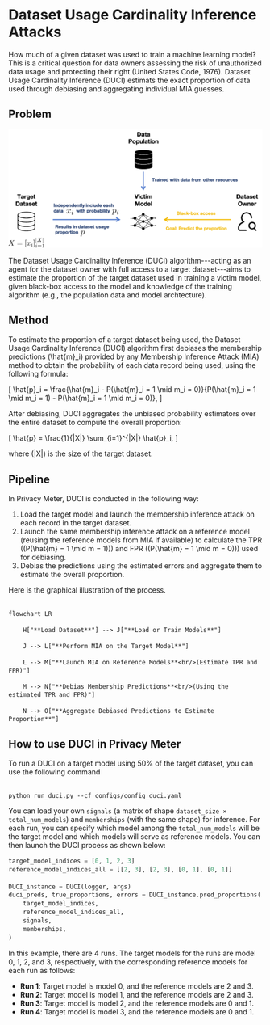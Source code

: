 # Dataset Usage Cardinality Inference Attacks

How much of a given dataset was used to train a machine learning model? This is a critical question for data owners assessing the risk of unauthorized data usage and protecting their right (United States Code, 1976). Dataset Usage Cardinality Inference (DUCI) estimats the exact proportion of data used through debiasing and aggregating individual MIA guesses.

## Problem

<img src="duci_problem.png" alt="Problem Illustration" title="Simple DUCI Pipeline" width="600">

The Dataset Usage Cardinality Inference (DUCI) algorithm---acting as an agent for the dataset owner with full access to a target dataset---aims to estimate the proportion of the target dataset used in training a victim model, given black-box access to the model and knowledge of the training algorithm (e.g., the population data and model archtecture).

## Method

To estimate the proportion of a target dataset being used, the Dataset Usage Cardinality Inference (DUCI) algorithm first debiases the membership predictions \(\hat{m}_i\) provided by any Membership Inference Attack (MIA) method to obtain the probability of each data record being used, using the following formula:

\[
\hat{p}_i = \frac{\hat{m}_i - P(\hat{m}_i = 1 \mid m_i = 0)}{P(\hat{m}_i = 1 \mid m_i = 1) - P(\hat{m}_i = 1 \mid m_i = 0)},
\]

After debiasing, DUCI aggregates the unbiased probability estimators over the entire dataset to compute the overall proportion:

\[
\hat{p} = \frac{1}{|X|} \sum_{i=1}^{|X|} \hat{p}_i,
\]

where \(|X|\) is the size of the target dataset.

## Pipeline

In Privacy Meter, DUCI is conducted in the following way:

1. Load the target model and launch the membership inference attack on each record in the target dataset.
2. Launch the same membership inference attack on a reference model (reusing the reference models from MIA if available) to calculate the TPR (\(P(\hat{m} = 1 \mid m = 1)\)) and FPR (\(P(\hat{m} = 1 \mid m = 0)\)) used for debiasing.
3. Debias the predictions using the estimated errors and aggregate them to estimate the overall proportion.

Here is the graphical illustration of the process.

```mermaid

flowchart LR

    H["**Load Dataset**"] --> J["**Load or Train Models**"]

    J --> L["**Perform MIA on the Target Model**"]

    L --> M["**Launch MIA on Reference Models**<br/>(Estimate TPR and FPR)"]

    M --> N["**Debias Membership Predictions**<br/>(Using the estimated TPR and FPR)"]

    N --> O["**Aggregate Debiased Predictions to Estimate Proportion**"]

```

## How to use DUCI in Privacy Meter

To run a DUCI on a target model using 50% of the target dataset, you can use the following command

```

python run_duci.py --cf configs/config_duci.yaml

```

You can load your own `signals` (a matrix of shape `dataset_size × total_num_models`) and `memberships` (with the same shape) for inference. For each run, you can specify which model among the `total_num_models` will be the target model and which models will serve as reference models. You can then launch the DUCI process as shown below:

```python
target_model_indices = [0, 1, 2, 3]
reference_model_indices_all = [[2, 3], [2, 3], [0, 1], [0, 1]]

DUCI_instance = DUCI(logger, args)
duci_preds, true_proportions, errors = DUCI_instance.pred_proportions(
    target_model_indices, 
    reference_model_indices_all, 
    signals,
    memberships,
)
```

In this example, there are 4 runs. The target models for the runs are model 0, 1, 2, and 3, respectively, with the corresponding reference models for each run as follows:

- **Run 1**: Target model is model 0, and the reference models are 2 and 3.
- **Run 2**: Target model is model 1, and the reference models are 2 and 3.
- **Run 3**: Target model is model 2, and the reference models are 0 and 1.
- **Run 4**: Target model is model 3, and the reference models are 0 and 1.
